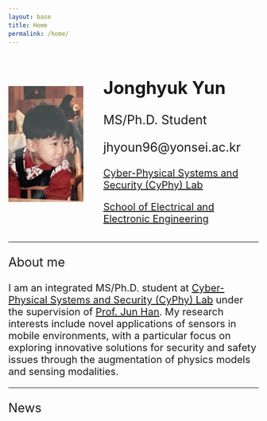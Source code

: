 ```yaml
---
layout: base
title: Home
permalink: /home/
---
```


<div style="display: flex; align-items: center;">
  <img src="/assets/child.png" alt="Jonghyuk Yun" style="max-width: 30%; height: auto; margin-right: 40px;">
  <div>
    <h2 style="font-size: 35px;">Jonghyuk Yun</h2>
    <p style="font-size: 25px;">MS/Ph.D. Student</p>
    <p style="font-size: 25px;">jhyoun96@yonsei.ac.kr</p>
    <p style="font-size: 20px;"><a href="https://www.cyphy-lab.org/">Cyber-Physical Systems and Security (CyPhy) Lab</a></p>
    <p style="font-size: 20px;"><a href="https://ee.yonsei.ac.kr/ee/index.do">School of Electrical and Electronic Engineering</a></p>
  </div>
</div>

<!-- Add Line -->
<hr> 

<!-- 새로운 내용 추가-->
<p style="font-size: 25px;">About me</p>

<p style="font-size: 20px;">I am an integrated MS/Ph.D. student at <a href="https://www.cyphy-lab.org/">Cyber-Physical Systems and Security (CyPhy) Lab</a> under the supervision of <a href="https://www.junhan.org">Prof. Jun Han</a>. My research interests include novel applications of sensors in mobile environments, with a particular focus on exploring innovative solutions for security and safety issues through the augmentation of physics models and sensing modalities. </p>

<!-- Add Line -->
<hr> 

<!-- 새로운 내용 추가-->
<p style="font-size: 25px;">News</p>
<p style="font-size: 20px;"> </p>
